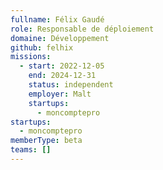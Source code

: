 ```yaml
---
fullname: Félix Gaudé
role: Responsable de déploiement
domaine: Développement
github: felhix
missions:
  - start: 2022-12-05
    end: 2024-12-31
    status: independent
    employer: Malt
    startups:
      - moncomptepro
startups:
  - moncomptepro
memberType: beta
teams: []
---
```

